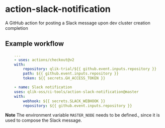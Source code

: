 # action-slack-notification

A GitHub action for posting a Slack message upon dev cluster creation completion

## Example workflow

```yaml
    ...
    - uses: actions/checkout@v2
    with:
        repository: qlik-trial/${{ github.event.inputs.repository }}
        path: ${{ github.event.inputs.repository }}
        token: ${{ secrets.GH_ACCESS_TOKEN }}

    - name: Slack notification
    uses: qlik-oss/ci-tools/action-slack-notification@master
    with:
        webhook: ${{ secrets.SLACK_WEBHOOK }}
        repository: ${{ github.event.inputs.repository }}
```

**Note** The environment variable `MASTER_NODE` needs to be defined., since it is used to compose the Slack message.